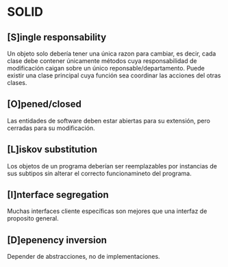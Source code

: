 # SOLID

## [S]ingle responsability
Un objeto solo debería tener una única razon para cambiar, es decir, cada clase debe contener únicamente
métodos cuya responsabilidad de modificación caigan sobre un único reponsable/departamento.
Puede existir una clase principal cuya función sea coordinar las acciones del otras clases.

## [O]pened/closed
Las entidades de software deben estar abiertas para su extensión, pero cerradas para su modificación.

## [L]iskov substitution
Los objetos de un programa deberían ser reemplazables por instancias de sus subtipos sin alterar el correcto
funcionamineto del programa.

## [I]nterface segregation
Muchas interfaces cliente específicas son mejores que una interfaz de proposito general.

## [D]epenency inversion
Depender de abstracciones, no de implementaciones.


